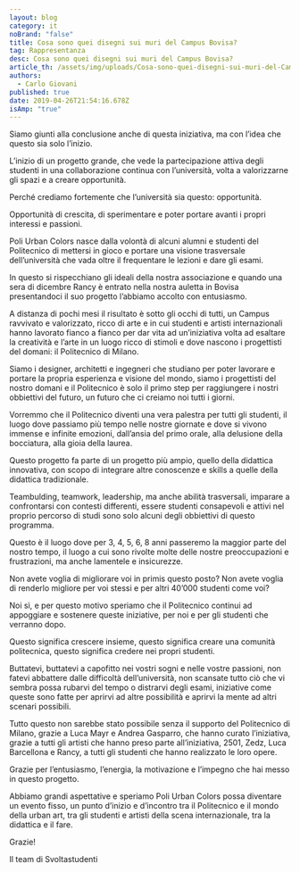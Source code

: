 ```yaml
---
layout: blog
category: it
noBrand: "false"
title: Cosa sono quei disegni sui muri del Campus Bovisa?
tag: Rappresentanza
desc: Cosa sono quei disegni sui muri del Campus Bovisa?
article_th: /assets/img/uploads/Cosa-sono-quei-disegni-sui-muri-del-Campus-Bovisa-.jpg
authors:
  - Carlo Giovani
published: true
date: 2019-04-26T21:54:16.678Z
isAmp: "true"
---
```

Siamo giunti alla conclusione anche di questa iniziativa, ma con l’idea che questo sia solo l’inizio.

L’inizio di un progetto grande, che vede la partecipazione attiva degli studenti in una collaborazione continua con l’università, volta a valorizzarne gli spazi e a creare opportunità.

Perché crediamo fortemente che l’università sia questo: opportunità.

Opportunità di crescita, di sperimentare e poter portare avanti i propri interessi e passioni.

Poli Urban Colors nasce dalla volontà di alcuni alumni e studenti del Politecnico di mettersi in gioco e portare una visione trasversale dell’università che vada oltre il frequentare le lezioni e dare gli esami.

In questo si rispecchiano gli ideali della nostra associazione e quando una sera di dicembre Rancy è entrato nella nostra auletta in Bovisa presentandoci il suo progetto l’abbiamo accolto con entusiasmo.

A distanza di pochi mesi il risultato è sotto gli occhi di tutti, un Campus ravvivato e valorizzato, ricco di arte e in cui studenti e artisti internazionali hanno lavorato fianco a fianco per dar vita ad un’iniziativa volta ad esaltare la creatività e l’arte in un luogo ricco di stimoli e dove nascono i progettisti del domani: il Politecnico di Milano.

Siamo i designer, architetti e ingegneri che studiano per poter lavorare e portare la propria esperienza e visione del mondo, siamo i progettisti del nostro domani e il Politecnico è solo il primo step per raggiungere i nostri obbiettivi del futuro, un futuro che ci creiamo noi tutti i giorni.

Vorremmo che il Politecnico diventi una vera palestra per tutti gli studenti, il luogo dove passiamo più tempo nelle nostre giornate e dove si vivono immense e infinite emozioni, dall’ansia del primo orale, alla delusione della bocciatura, alla gioia della laurea.

Questo progetto fa parte di un progetto più ampio, quello della didattica innovativa, con scopo di integrare altre conoscenze e skills a quelle della didattica tradizionale.

Teambulding, teamwork, leadership, ma anche abilità trasversali, imparare a confrontarsi con contesti differenti, essere studenti consapevoli e attivi nel proprio percorso di studi sono solo alcuni degli obbiettivi di questo programma.

Questo è il luogo dove per 3, 4, 5, 6, 8 anni passeremo la maggior parte del nostro tempo, il luogo a cui sono rivolte molte delle nostre preoccupazioni e frustrazioni, ma anche lamentele e insicurezze.

Non avete voglia di migliorare voi in primis questo posto? Non avete voglia di renderlo migliore per voi stessi e per altri 40’000 studenti come voi?

Noi sì, e per questo motivo speriamo che il Politecnico continui ad appoggiare e sostenere queste iniziative, per noi e per gli studenti che verranno dopo.

Questo significa crescere insieme, questo significa creare una comunità politecnica, questo significa credere nei propri studenti.

Buttatevi, buttatevi a capofitto nei vostri sogni e nelle vostre passioni, non fatevi abbattere dalle difficoltà dell’università, non scansate tutto ciò che vi sembra possa rubarvi del tempo o distrarvi degli esami, iniziative come queste sono fatte per aprirvi ad altre possibilità e aprirvi la mente ad altri scenari possibili.

Tutto questo non sarebbe stato possibile senza il supporto del Politecnico di Milano, grazie a Luca Mayr e Andrea Gasparro, che hanno curato l’iniziativa, grazie a tutti gli artisti che hanno preso parte all’iniziativa, 2501, Zedz, Luca Barcellona e Rancy, a tutti gli studenti che hanno realizzato le loro opere.

Grazie per l’entusiasmo, l’energia, la motivazione e l’impegno che hai messo in questo progetto.

Abbiamo grandi aspettative e speriamo Poli Urban Colors possa diventare un evento fisso, un punto d’inizio e d’incontro tra il Politecnico e il mondo della urban art, tra gli studenti e artisti della scena internazionale, tra la didattica e il fare.

Grazie!

Il team di Svoltastudenti